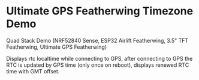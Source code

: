 # Ultimate GPS Featherwing Timezone Demo

Quad Stack Demo (NRF52840 Sense, ESP32 Airlift Featherwing, 3.5" TFT Featherwing, Ultimate GPS Featherwing)

Displays rtc localtime while connecting to GPS, after connecting to GPS the RTC is updated by GPS time (only once on reboot), displays renewed RTC time with GMT offset.
